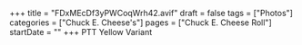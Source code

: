 +++
title = "FDxMEcDf3yPWCoqWrh42.avif"
draft = false
tags = ["Photos"]
categories = ["Chuck E. Cheese's"]
pages = ["Chuck E. Cheese Roll"]
startDate = ""
+++
PTT Yellow Variant
